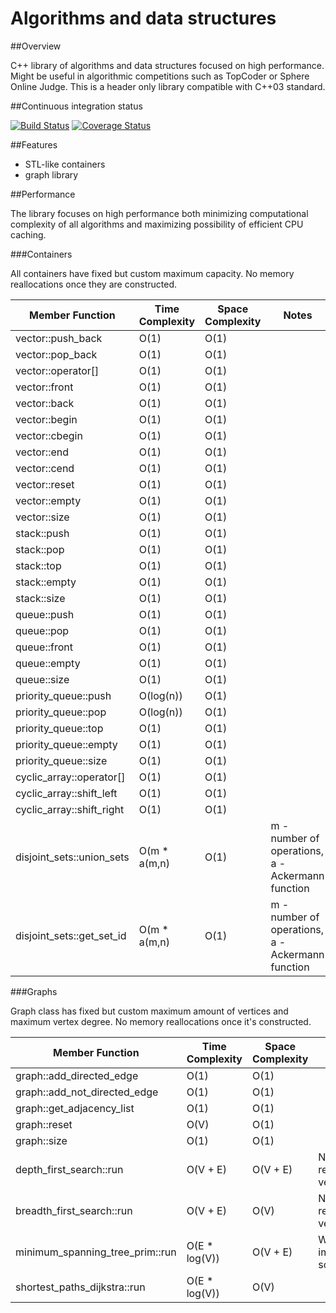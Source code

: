 # Algorithms and data structures


##Overview

C++ library of algorithms and data structures focused on high performance. Might be useful in algorithmic competitions such as TopCoder or Sphere Online Judge. This is a header only library compatible with C++03 standard.


##Continuous integration status

[![Build Status](https://travis-ci.org/pawel-kieliszczyk/algorithms.svg)](https://travis-ci.org/pawel-kieliszczyk/algorithms)
[![Coverage Status](https://img.shields.io/coveralls/pawel-kieliszczyk/algorithms.svg)](https://coveralls.io/r/pawel-kieliszczyk/algorithms?branch=master)


##Features

 + STL-like containers
 + graph library


##Performance

The library focuses on high performance both minimizing computational complexity of all algorithms and maximizing possibility of efficient CPU caching.


###Containers

All containers have fixed but custom maximum capacity. No memory reallocations once they are constructed.

| Member Function           | Time Complexity | Space Complexity | Notes                                            |
|---------------------------|-----------------|------------------|--------------------------------------------------|
| vector::push_back         | O(1)            | O(1)             |                                                  |
| vector::pop_back          | O(1)            | O(1)             |                                                  |
| vector::operator[]        | O(1)            | O(1)             |                                                  |
| vector::front             | O(1)            | O(1)             |                                                  |
| vector::back              | O(1)            | O(1)             |                                                  |
| vector::begin             | O(1)            | O(1)             |                                                  |
| vector::cbegin            | O(1)            | O(1)             |                                                  |
| vector::end               | O(1)            | O(1)             |                                                  |
| vector::cend              | O(1)            | O(1)             |                                                  |
| vector::reset             | O(1)            | O(1)             |                                                  |
| vector::empty             | O(1)            | O(1)             |                                                  |
| vector::size              | O(1)            | O(1)             |                                                  |
| stack::push               | O(1)            | O(1)             |                                                  |
| stack::pop                | O(1)            | O(1)             |                                                  |
| stack::top                | O(1)            | O(1)             |                                                  |
| stack::empty              | O(1)            | O(1)             |                                                  |
| stack::size               | O(1)            | O(1)             |                                                  |
| queue::push               | O(1)            | O(1)             |                                                  |
| queue::pop                | O(1)            | O(1)             |                                                  |
| queue::front              | O(1)            | O(1)             |                                                  |
| queue::empty              | O(1)            | O(1)             |                                                  |
| queue::size               | O(1)            | O(1)             |                                                  |
| priority_queue::push      | O(log(n))       | O(1)             |                                                  |
| priority_queue::pop       | O(log(n))       | O(1)             |                                                  |
| priority_queue::top       | O(1)            | O(1)             |                                                  |
| priority_queue::empty     | O(1)            | O(1)             |                                                  |
| priority_queue::size      | O(1)            | O(1)             |                                                  |
| cyclic_array::operator[]  | O(1)            | O(1)             |                                                  |
| cyclic_array::shift_left  | O(1)            | O(1)             |                                                  |
| cyclic_array::shift_right | O(1)            | O(1)             |                                                  |
| disjoint_sets::union_sets | O(m * a(m,n)    | O(1)             | m - number of operations, a - Ackermann function |
| disjoint_sets::get_set_id | O(m * a(m,n)    | O(1)             | m - number of operations, a - Ackermann function |


###Graphs

Graph class has fixed but custom maximum amount of vertices and maximum vertex degree. No memory reallocations once it's constructed.

| Member Function                       | Time Complexity | Space Complexity | Notes                 |
|---------------------------------------|-----------------|------------------|-----------------------|
| graph::add_directed_edge              | O(1)            | O(1)             |                       |
| graph::add_not_directed_edge          | O(1)            | O(1)             |                       |
| graph::get_adjacency_list             | O(1)            | O(1)             |                       |
| graph::reset                          | O(V)            | O(1)             |                       |
| graph::size                           | O(1)            | O(1)             |                       |
| depth_first_search::run               | O(V + E)        | O(V + E)         | Non-recursive version |
| breadth_first_search::run             | O(V + E)        | O(V)             | Non-recursive version |
| minimum_spanning_tree_prim::run       | O(E * log(V))   | O(V + E)         | Will be improved soon |
| shortest_paths_dijkstra::run          | O(E * log(V))   | O(V)             |                       |
